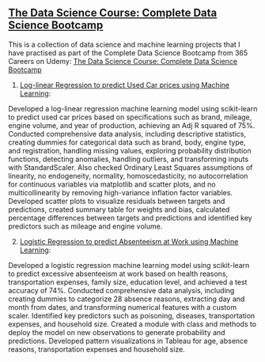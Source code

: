 ## [The Data Science Course: Complete Data Science Bootcamp](https://github.com/ranjanadobal/Python_Programming_Data_Science/tree/main/Data_Science_Bootcamp)

This is a collection of data science and machine learning projects that I have practised as part of the Complete Data Science Bootcamp from 365 Careers on Udemy: [The Data Science Course: Complete Data Science Bootcamp](https://www.udemy.com/course/the-data-science-course-complete-data-science-bootcamp/)


1. [Log-linear Regression to predict Used Car prices using Machine Learning](https://github.com/ranjanadobal/Python_Programming_Data_Science/tree/main/Data_Science_Bootcamp/4.Car%20Sales%20Project):

Developed a log-linear regression machine learning model using scikit-learn to predict used car prices based on specifications such as brand, mileage, engine volume, and year of production, achieving an Adj R squared of 75%. Conducted comprehensive data analysis, including descriptive statistics, creating dummies for categorical data such as brand, body, engine type, and registration, handling missing values, exploring probability distribution functions, detecting anomalies, handling outliers, and transforming inputs with StandardScaler. Also checked Ordinary Least Squares assumptions of linearity, no endogeneity, normality, homoscedasticity, no autocorrelation for continuous variables via matplotlib and scatter plots, and no multicollinearity by removing high-variance inflation factor variables. Developed scatter plots to visualize residuals between targets and predictions, created summary table for weights and bias, calculated percentage differences between targets and predictions and identified key predictors such as mileage and engine volume. 


2. [Logistic Regression to predict Absenteeism at Work using Machine Learning](https://github.com/ranjanadobal/Python_Programming_Data_Science/tree/main/Data_Science_Bootcamp/5.Absenteeism%20Project):

Developed a logistic regression machine learning model using scikit-learn to predict excessive absenteeism at work based on health reasons, transportation expenses, family size, education level, and achieved a test accuracy of 74%. Conducted comprehensive data analysis, including creating dummies to categorize 28 absence reasons, extracting day and month from dates, and transforming numerical features with a custom scaler. Identified key predictors such as poisoning, diseases, transportation expenses, and household size. Created a module with class and methods to deploy the model on new observations to generate probability and predictions. Developed pattern visualizations in Tableau for age, absence reasons, transportation expenses and household size. 
